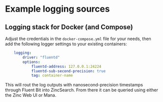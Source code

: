 # Example logging sources

## Logging stack for Docker (and Compose)

Adjust the credentials in the `docker-compose.yml` file for your needs, then add the following logger settings to your
existing containers:

```yaml
    logging:
        driver: "fluentd"
        options:
            fluentd-address: 127.0.0.1:24224
            fluentd-sub-second-precision: true
            tag: container-name
```

This will rout the log outputs with nanosecond-precision timestamps through Fluent Bit into ZincSearch. From there it
can be queried using either the Zinc Web UI or Mana.
